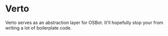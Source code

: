 # Verto
Verto serves as an abstraction layer for OSBot. It'll hopefully stop your from writing a lot of boilerplate code.
